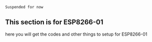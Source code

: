 `Suspended for now`
## This section is for ESP8266-01
here you will get the codes and other things to setup for ESP8266-01
